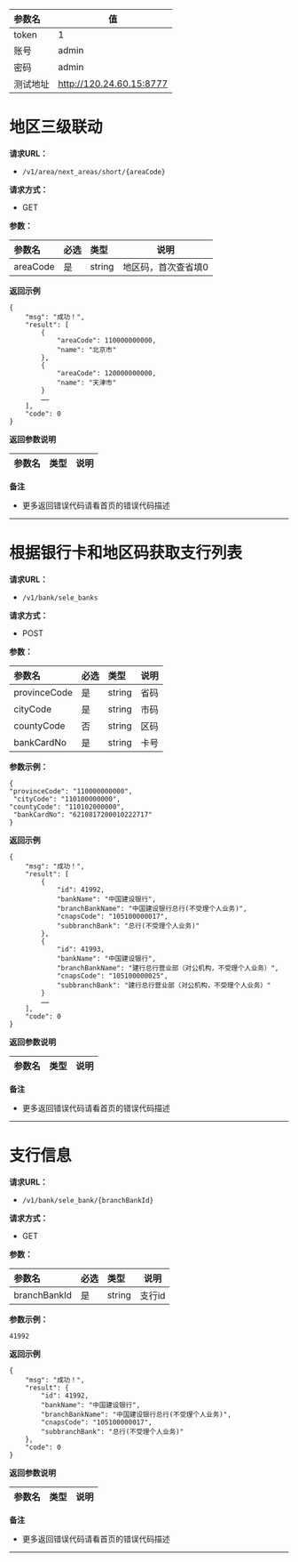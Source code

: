 

|参数名|值|
|:----    |-----   |
|token|1   |
|账号|admin   |
|密码|admin   |
|测试地址|http://120.24.60.15:8777   |

# 地区三级联动

**请求URL：**
- ` /v1/area/next_areas/short/{areaCode} `

**请求方式：**
- GET

**参数：**

|参数名|必选|类型|说明|
|:----    |:---|:----- |-----   |
|areaCode |是  |string |地区码，首次查省填0 |


 **返回示例**

```
{
    "msg": "成功！",
    "result": [
        {
            "areaCode": 110000000000,
            "name": "北京市"
        },
        {
            "areaCode": 120000000000,
            "name": "天津市"
        }
        ……
    ],
    "code": 0
}
```

 **返回参数说明**

|参数名|类型|说明|
|:-----  |:-----|-----                           |


 **备注**

- 更多返回错误代码请看首页的错误代码描述





---

# 根据银行卡和地区码获取支行列表

**请求URL：**
- ` /v1/bank/sele_banks `

**请求方式：**
- POST

**参数：**

|参数名|必选|类型|说明|
|:----    |:---|:----- |-----   |
|provinceCode |是  |string |省码   |
|cityCode |是  |string | 市码    |
|countyCode     |否  |string | 区码    |
|bankCardNo     |是  |string | 卡号    |

**参数示例：**
```
{
"provinceCode": "110000000000",
 "cityCode": "110100000000",
"countyCode": "110102000000",
 "bankCardNo": "6210817200010222717"
}
```

 **返回示例**

```
{
    "msg": "成功！",
    "result": [
        {
            "id": 41992,
            "bankName": "中国建设银行",
            "branchBankName": "中国建设银行总行(不受理个人业务)",
            "cnapsCode": "105100000017",
            "subbranchBank": "总行(不受理个人业务)"
        },
        {
            "id": 41993,
            "bankName": "中国建设银行",
            "branchBankName": "建行总行营业部（对公机构，不受理个人业务）",
            "cnapsCode": "105100000025",
            "subbranchBank": "建行总行营业部（对公机构，不受理个人业务）"
        }
        ……
    ],
    "code": 0
}
```

 **返回参数说明**

|参数名|类型|说明|
|:-----  |:-----|-----                           |

 **备注**

- 更多返回错误代码请看首页的错误代码描述

---


#  支行信息

**请求URL：**
- ` /v1/bank/sele_bank/{branchBankId} `

**请求方式：**
- GET

**参数：**

|参数名|必选|类型|说明|
|:----    |:---|:----- |-----   |
|branchBankId |是  |string |支行id   |

**参数示例：**
```
41992
```

 **返回示例**

```
{
    "msg": "成功！",
    "result": {
        "id": 41992,
        "bankName": "中国建设银行",
        "branchBankName": "中国建设银行总行(不受理个人业务)",
        "cnapsCode": "105100000017",
        "subbranchBank": "总行(不受理个人业务)"
    },
    "code": 0
}
```

 **返回参数说明**

|参数名|类型|说明|
|:-----  |:-----|-----                           |

 **备注**

- 更多返回错误代码请看首页的错误代码描述

---


